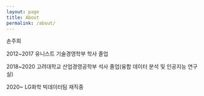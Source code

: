 ```yaml
---
layout: page
title: About
permalink: /about/
---
```


손주희

2012~2017 
유니스트 기술경영학부 학사 졸업

2018~2020 
고려대학교 산업경영공학부 석사 졸업(융합 데이터 분석 및 인공지능 연구실)

2020~ 
LG화학 빅데이터팀 재직중



